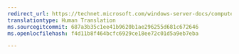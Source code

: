 ```yaml
---
redirect_url: https://technet.microsoft.com/windows-server-docs/compute/hyper-v/deploy/export-and-import-virtual-machines
translationtype: Human Translation
ms.sourcegitcommit: 687a3b35c1ee41b9620b1ae296255d681c672646
ms.openlocfilehash: f4d11b8f464bcfc6929ce18ee72c01d5a9eb7eba

---
```



<!--HONumber=Jan17_HO2-->


